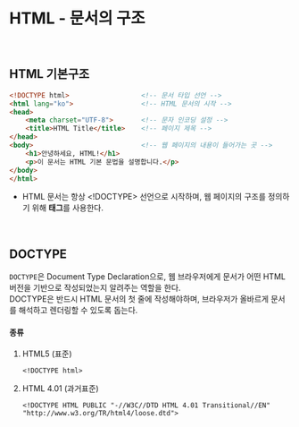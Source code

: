 # HTML - 문서의 구조
<br>

## HTML 기본구조
``` html
<!DOCTYPE html>                  <!-- 문서 타입 선언 -->
<html lang="ko">                 <!-- HTML 문서의 시작 -->
<head>
    <meta charset="UTF-8">       <!-- 문자 인코딩 설정 -->
    <title>HTML Title</title>    <!-- 페이지 제목 -->
</head>
<body>                           <!-- 웹 페이지의 내용이 들어가는 곳 -->
    <h1>안녕하세요, HTML!</h1>
    <p>이 문서는 HTML 기본 문법을 설명합니다.</p>
</body>
</html>
```
- HTML 문서는 항상 <!DOCTYPE> 선언으로 시작하며, 웹 페이지의 구조를 정의하기 위해 **태그**를 사용한다.  
<br>

## DOCTYPE
`DOCTYPE`은 Document Type Declaration으로, 웹 브라우저에게 문서가 어떤 HTML 버전을 기반으로 작성되었는지 알려주는 역할을 한다.  
DOCTYPE은 반드시 HTML 문서의 첫 줄에 작성해야하며, 브라우저가 올바르게 문서를 해석하고 렌더링할 수 있도록 돕는다.

#### 종류
1. HTML5 (표준)

    ```<!DOCTYPE html>```
    
2. HTML 4.01 (과거표준)

    ```<!DOCTYPE HTML PUBLIC "-//W3C//DTD HTML 4.01 Transitional//EN" "http://www.w3.org/TR/html4/loose.dtd">```